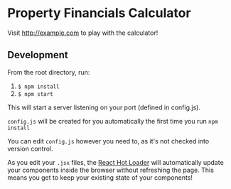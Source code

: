 Property Financials Calculator
==============================

Visit http://example.com to play with the calculator!

Development
-----------

From the root directory, run:

1.	`$ npm install`
2.	`$ npm start`

This will start a server listening on your port (defined in config.js).

`config.js` will be created for you automatically the first time you run `npm install`

You can edit `config.js` however you need to, as it's not checked into version control.

As you edit your `.jsx` files, the [React Hot Loader](http://gaearon.github.io/react-hot-loader/) will automatically update your components inside the browser without refreshing the page. This means you get to keep your existing state of your components!
